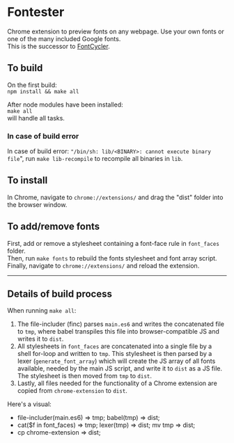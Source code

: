 # Fontester
Chrome extension to preview fonts on any webpage. Use your own fonts or one of the many included Google fonts.  
This is the successor to [FontCycler](https://github.com/mattConn/fontcycler).

## To build
On the first build:  
`npm install && make all`

After node modules have been installed:  
`make all`  
will handle all tasks.  

### In case of build error
In case of build error: `"/bin/sh: lib/<BINARY>: cannot execute binary file`", run `make lib-recompile` to recompile all binaries in `lib`.

## To install
In Chrome, navigate to `chrome://extensions/` and drag the "dist" folder into the browser window.

## To add/remove fonts
First, add or remove a stylesheet containing a font-face rule in `font_faces` folder.  
Then, run `make fonts` to rebuild the fonts stylesheet and font array script.  
Finally, navigate to `chrome://extensions/` and reload the extension.

---

## Details of build process
When running `make all`:
1. The file-includer (finc) parses `main.es6` and writes the concatenated file to `tmp`, where babel transpiles this file into browser-compatible JS and writes it to `dist`.
2. All stylesheets in `font_faces` are concatenated into a single file by a shell for-loop and written to `tmp`. This stylesheet is then parsed by a lexer (`generate_font_array`) which will create the JS array of all fonts available, needed by the main JS script, and write it to `dist` as a JS file. The stylesheet is then moved from `tmp` to `dist`.
2. Lastly, all files needed for the functionality of a Chrome extension are copied from `chrome-extension` to `dist`. 

Here's a visual:
- file-includer(main.es6) => tmp; babel(tmp) => dist;
- cat($f in font_faces) => tmp; lexer(tmp) => dist; mv tmp => dist;
- cp chrome-extension => dist;